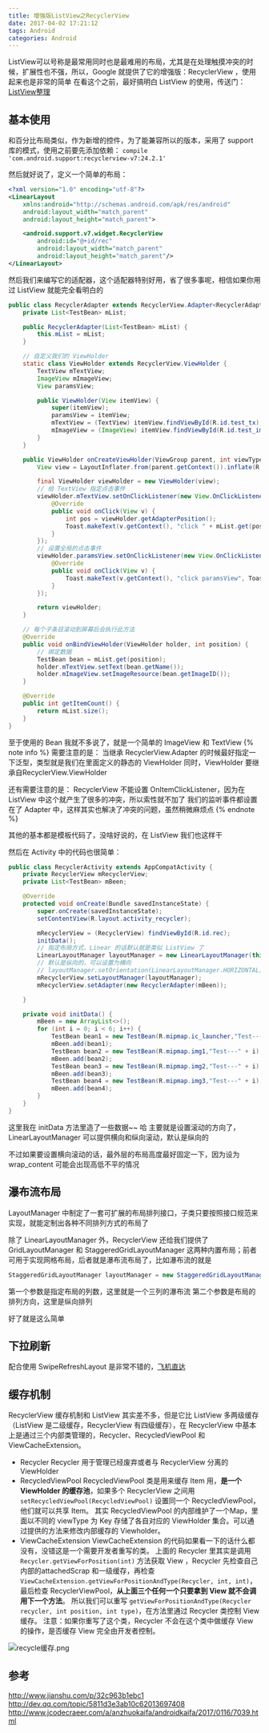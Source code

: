 ```yaml
---
title: 增强版ListView之RecyclerView
date: 2017-04-02 17:21:12
tags: Android
categories: Android
---
```


ListView可以号称是最常用同时也是最难用的布局，尤其是在处理触摸冲突的时候，扩展性也不强，所以，Google 就提供了它的增强版：RecyclerView ，使用起来也是非常的简单<!-- more -->
在看这个之前，最好搞明白 ListView 的使用，传送门：[ListView整理](https://bfchengnuo.com/2016/08/29/ListView%E6%95%B4%E7%90%86/)

## 基本使用

和百分比布局类似，作为新增的控件，为了能兼容所以的版本，采用了 support 库的模式，使用之前要先添加依赖：
`compile 'com.android.support:recyclerview-v7:24.2.1'`

然后就好说了，定义一个简单的布局：

```xml
<?xml version="1.0" encoding="utf-8"?>
<LinearLayout
    xmlns:android="http://schemas.android.com/apk/res/android"
    android:layout_width="match_parent"
    android:layout_height="match_parent">

    <android.support.v7.widget.RecyclerView
        android:id="@+id/rec"
        android:layout_width="match_parent"
        android:layout_height="match_parent"/>
</LinearLayout>
```

然后我们来编写它的适配器，这个适配器特别好用，省了很多事呢，相信如果你用过 ListView 就能完全看明白的

```java
public class RecyclerAdapter extends RecyclerView.Adapter<RecyclerAdapter.ViewHolder> {
    private List<TestBean> mList;

    public RecyclerAdapter(List<TestBean> mList) {
        this.mList = mList;
    }

    // 自定义我们的 ViewHolder
    static class ViewHolder extends RecyclerView.ViewHolder {
        TextView mTextView;
        ImageView mImageView;
        View paramsView;

        public ViewHolder(View itemView) {
            super(itemView);
            paramsView = itemView;
            mTextView = (TextView) itemView.findViewById(R.id.test_tx);
            mImageView = (ImageView) itemView.findViewById(R.id.test_image);
        }
    }

    public ViewHolder onCreateViewHolder(ViewGroup parent, int viewType) {
        View view = LayoutInflater.from(parent.getContext()).inflate(R.layout.test_items, parent, false);

        final ViewHolder viewHolder = new ViewHolder(view);
        // 给 TextView 指定点击事件
        viewHolder.mTextView.setOnClickListener(new View.OnClickListener() {
            @Override
            public void onClick(View v) {
                int pos = viewHolder.getAdapterPosition();
                Toast.makeText(v.getContext(), "click " + mList.get(pos).getName(), Toast.LENGTH_SHORT).show();
            }
        });
        // 设置全局的点击事件
        viewHolder.paramsView.setOnClickListener(new View.OnClickListener() {
            @Override
            public void onClick(View v) {
                Toast.makeText(v.getContext(), "click paramsView", Toast.LENGTH_SHORT).show();
            }
        });

        return viewHolder;
    }

    // 每个子条目滚动到屏幕后会执行此方法
    @Override
    public void onBindViewHolder(ViewHolder holder, int position) {
        // 绑定数据
        TestBean bean = mList.get(position);
        holder.mTextView.setText(bean.getName());
        holder.mImageView.setImageResource(bean.getImageID());
    }

    @Override
    public int getItemCount() {
        return mList.size();
    }
}
```

至于使用的 Bean 我就不多说了，就是一个简单的 ImageView 和 TextView
{% note info %}
需要注意的是：
当继承 RecyclerView.Adapter 的时候最好指定一下泛型，类型就是我们在里面定义的静态的 ViewHolder
同时，ViewHolder 要继承自RecyclerView.ViewHolder

还有需要注意的是：
RecyclerView 不能设置 OnItemClickListener，因为在 ListView 中这个就产生了很多的冲突，所以索性就不加了
我们的监听事件都设置在了 Adapter 中，这样其实也解决了冲突的问题，虽然稍微麻烦点
{% endnote %}

其他的基本都是模板代码了，没啥好说的，在 ListView 我们也这样干

然后在 Activity 中的代码也很简单：

```java
public class RecyclerActivity extends AppCompatActivity {
    private RecyclerView mRecyclerView;
    private List<TestBean> mBeen;

    @Override
    protected void onCreate(Bundle savedInstanceState) {
        super.onCreate(savedInstanceState);
        setContentView(R.layout.activity_recycler);

        mRecyclerView = (RecyclerView) findViewById(R.id.rec);
        initData();
        // 指定布局方式，Linear 的话默认就是类似 ListView 了
        LinearLayoutManager layoutManager = new LinearLayoutManager(this);
        // 默认是纵向的，可以设置为横向
        // layoutManager.setOrientation(LinearLayoutManager.HORIZONTAL);
        mRecyclerView.setLayoutManager(layoutManager);
        mRecyclerView.setAdapter(new RecyclerAdapter(mBeen));

    }

    private void initData() {
        mBeen = new ArrayList<>();
        for (int i = 0; i < 6; i++) {
            TestBean bean1 = new TestBean(R.mipmap.ic_launcher,"Test---" + i);
            mBeen.add(bean1);
            TestBean bean2 = new TestBean(R.mipmap.img1,"Test---" + i);
            mBeen.add(bean2);
            TestBean bean3 = new TestBean(R.mipmap.img2,"Test---" + i);
            mBeen.add(bean3);
            TestBean bean4 = new TestBean(R.mipmap.img3,"Test---" + i);
            mBeen.add(bean4);
        }
    }
}
```

这里我在 initData 方法里造了一些数据~~ 哈
主要就是设置滚动的方向了，LinearLayoutManager 可以提供横向和纵向滚动，默认是纵向的

不过如果要设置横向滚动的话，最外层的布局高度最好固定一下，因为设为 wrap_content 可能会出现高低不平的情况

## 瀑布流布局

LayoutManager 中制定了一套可扩展的布局排列接口，子类只要按照接口规范来实现，就能定制出各种不同排列方式的布局了

除了 LinearLayoutManager 外，RecyclerView 还给我们提供了 GridLayoutManager 和 StaggeredGridLayoutManager 这两种内置布局；前者可用于实现网格布局，后者就是瀑布流布局了，比如瀑布流的就是

```java
StaggeredGridLayoutManager layoutManager = new StaggeredGridLayoutManager(3,StaggeredGridLayoutManager.VERTICAL);
```

第一个参数是指定布局的列数，这里就是一个三列的瀑布流
第二个参数是布局的排列方向，这里是纵向排列

好了就是这么简单

## 下拉刷新

配合使用 SwipeRefreshLayout 是非常不错的，[飞机直达](https://bfchengnuo.com/2016/05/24/SwipeRefreshLayout%E5%AE%98%E6%96%B9%E4%B8%8B%E6%8B%89%E5%88%B7%E6%96%B0/)

## 缓存机制

RecyclerView 缓存机制和 ListView 其实差不多，但是它比 ListView 多两级缓存（ListView 是二级缓存，RecyclerView 有四级缓存），在 RecyclerView 中基本上是通过三个内部类管理的，Recycler、RecycledViewPool 和 ViewCacheExtension。

-   Recycler
    Recycler 用于管理已经废弃或者与 RecyclerView 分离的 ViewHolder
-   RecycledViewPool
    RecycledViewPool 类是用来缓存 Item 用，**是一个 ViewHolder 的缓存池**，如果多个 RecyclerView 之间用
    `setRecycledViewPool(RecycledViewPool)` 设置同一个 RecycledViewPool，他们就可以共享 Item。
    其实 RecycledViewPool 的内部维护了一个Map，里面以不同的 viewType 为 Key 存储了各自对应的 ViewHolder 集合。可以通过提供的方法来修改内部缓存的 Viewholder。
-   ViewCacheExtension
    ViewCacheExtension 的代码如果看一下的话什么都没有，没错这是一个需要开发者重写的类。
    上面的 Recycler 里其实是调用 `Recycler.getViewForPosition(int)` 方法获取 View ，Recycler 先检查自己内部的attachedScrap 和一级缓存，再检查 `ViewCacheExtension.getViewForPositionAndType(Recycler, int, int)`，最后检查 RecyclerViewPool，**从上面三个任何一个只要拿到 View 就不会调用下一个方法**。
    所以我们可以重写 `getViewForPositionAndType(Recycler recycler, int position, int type)`，在方法里通过 Recycler 类控制 View 缓存。
    注意：如果你重写了这个类，Recycler 不会在这个类中做缓存 View 的操作，是否缓存 View 完全由开发者控制。

![recycle缓存.png](http://o6lgtfj7v.bkt.clouddn.com/recycle缓存.png)

## 参考

http://www.jianshu.com/p/32c963b1ebc1
http://dev.qq.com/topic/5811d3e3ab10c62013697408
http://www.jcodecraeer.com/a/anzhuokaifa/androidkaifa/2017/0116/7039.html